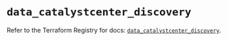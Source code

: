 # `data_catalystcenter_discovery`

Refer to the Terraform Registry for docs: [`data_catalystcenter_discovery`](https://registry.terraform.io/providers/ciscodevnet/catalystcenter/0.4.0/docs/data-sources/discovery).
